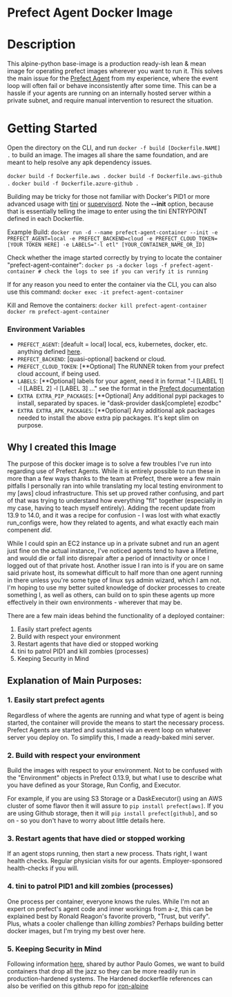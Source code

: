 # Prefect Agent Docker Image

# Description
This alpine-python base-image is a production ready-ish lean & mean image for operating prefect images wherever you want to run it. This solves the main issue for the [Prefect Agent](https://github.com/PrefectHQ/prefect/blob/master/src/prefect/agent/agent.py) from my experience, where the event loop will often fail or behave inconsistently after some time. This can be a hassle if your agents are running on an internally hosted server within a private subnet, and require manual intervention to resurect the situation.


# Getting Started
Open the directory on the CLI, and run `docker -f build [Dockerfile.NAME] .` to build an image. The images all share the same foundation, and are meant to help resolve any apk dependency issues.

`docker build -f Dockerfile.aws .`
`docker build -f Dockerfile.aws-github .`
`docker build -f Dockerfile.azure-github .`

Building may be tricky for those not familiar with Docker's PID1 or more advanced usage with [tini](https://github.com/krallin/tini) or [supervisord](http://supervisord.org/). Note the **--init** option, because that is essentially telling the image to enter using the tini ENTRYPOINT defined in each Dockerfile.

Example Build:
`docker run -d --name prefect-agent-container --init -e PREFECT_AGENT=local -e PREFECT_BACKEND=cloud -e PREFECT_CLOUD_TOKEN=[YOUR TOKEN HERE] -e LABELS="-l etl" [YOUR_CONTAINER_NAME_OR_ID]`

Check whether the image started correctly by trying to locate the container "prefect-agent-container":
`docker ps -a`
`docker logs -f prefect-agent-container # check the logs to see if you can verify it is running`

If for any reason you need to enter the container via the CLI, you can also use this command:
`docker exec -it prefect-agent-container`

Kill and Remove the containers:
`docker kill prefect-agent-container`
`docker rm prefect-agent-container`



### Environment Variables
- `PREFECT_AGENT`: [deafult = local] local, ecs, kubernetes, docker, etc. anything defined [here](https://docs.prefect.io/api/latest/cli/agent.html).
- `PREFECT_BACKEND`: [quasi-optional] backend or cloud.
- `PREFECT_CLOUD_TOKEN`: [**Optional] The RUNNER token from your prefect cloud account, if being used.
- `LABELS`: [**Optional] labels for your agent, need it in format "-l [LABEL 1] -l [LABEL 2] -l [LABEL 3] ..." see the format in the [Prefect documentation](https://docs.prefect.io/api/latest/cli/agent.html)
- `EXTRA EXTRA_PIP_PACKAGES`: [**Optional] Any additional pypi packages to install, separated by spaces. ie "dask-provider dask[complete] ezodbc"
- `EXTRA EXTRA_APK_PACKAGES`: [**Optional] Any additional apk packages needed to install the above extra pip packages. It's kept slim on purpose.




## Why I created this Image

The purpose of this docker image is to solve a few troubles I've run into regarding use of Prefect Agents. While it is entirely possible to run these in more than a few ways thanks to the team at Prefect, there were a few main pitfalls I personally ran into while translating my local testing environment to my [aws] cloud infrastructure. This set up proved rather confusing, and part of that was trying to understand how everything "fit" together (especially in my case, having to teach myself entirely). Adding the recent update from 13.9 to 14.0, and it was a recipe for confusion - I was lost with what exactly run_configs were, how they related to agents, and what exactly each main compenent _did_. 

While I could spin an EC2 instance up in a private subnet and run an agent just fine on the actual instance, I've noticed agents tend to have a lifetime, and would die or fall into disrepair after a period of innactivity or once I logged out of that private host. Another issue I ran into is if you are on same said private host, its somewhat difficult to half more than one agent running in there unless you're some type of linux sys admin wizard, which I am not. I'm hoping to use my better suited knowledge of docker processes to create something I, as well as others, can build on to spin these agents up more effectively in their own environments - wherever that may be.

There are a few main ideas behind the functionality of a deployed container:

1. Easily start prefect agents 
2. Build with respect your environment
3. Restart agents that have died or stopped working
4. tini to patrol PID1 and kill zombies (processes)
5. Keeping Security in Mind


## Explanation of Main Purposes:

### 1. Easily start prefect agents
Regardless of where the agents are running and what type of agent is being started, the container will provide the means to start the necessary process. Prefect Agents are started and sustained via an event loop on whatever server you deploy on. To simplify this, I made a ready-baked mini server.


### 2. Build with respect your environment
Build the images with respect to your environment. Not to be confused with the "Environment" objects in Prefect 0.13.9, but what I use to describe what you have defined as your Storage, Run Config, and Executor. 

For example, if you are using S3 Storage or a DaskExecutor() using an AWS cluster of some flavor then it will assure to `pip install prefect[aws]`. If you are using Github storage, then it will `pip install prefect[github]`, and so on - so you don't have to worry about little details here.


### 3. Restart agents that have died or stopped working
If an agent stops running, then start a new process. Thats right, I want health checks. Regular physician visits for our agents. Employer-sponsored health-checks if you will.


### 4. tini to patrol PID1 and kill zombies (processes)
One process per container, everyone knows the rules. While I'm not an expert on prefect's agent code and inner workings from a-z, this can be explained best by Ronald Reagon's favorite proverb, "Trust, but verify". Plus, whats a cooler challenge than _killing zombies_? Perhaps building better docker images, but I'm trying my best over here.


### 5. Keeping Security in Mind
Following information [here](https://medium.com/asos-techblog/minimising-your-attack-surface-by-building-highly-specialised-docker-images-example-for-net-b7bb177ab647), shared by author Paulo Gomes, we want to build containers that drop all the jazz so they can be more readily run in production-hardened systems. The Hardened dockerfile references can also be verified on this github repo for [iron-alpine](https://github.com/ironpeakservices/iron-alpine/blob/master/Dockerfile#L45)

